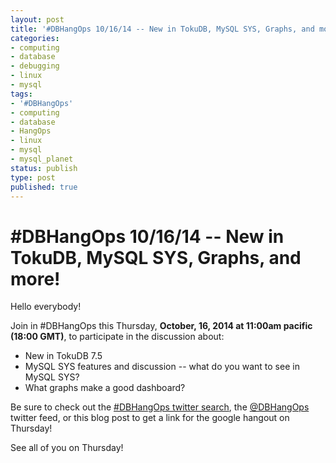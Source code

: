 ```yaml
---
layout: post
title: '#DBHangOps 10/16/14 -- New in TokuDB, MySQL SYS, Graphs, and more!'
categories:
- computing
- database
- debugging
- linux
- mysql
tags:
- '#DBHangOps'
- computing
- database
- HangOps
- linux
- mysql
- mysql_planet
status: publish
type: post
published: true
---
```

\#DBHangOps 10/16/14 -- New in TokuDB, MySQL SYS, Graphs, and more!
=========================================================

Hello everybody!

Join in \#DBHangOps this Thursday, **October, 16, 2014 at 11:00am pacific (18:00 GMT)**, to participate in the discussion about:

* New in TokuDB 7.5
* MySQL SYS features and discussion -- what do you want to see in MySQL SYS?
* What graphs make a good dashboard?

Be sure to check out the [\#DBHangOps twitter search](https://twitter.com/search/realtime?q=%23DBHangOps), the [@DBHangOps](https://twitter.com/dbhangops) twitter feed, or this blog post to get a link for the google hangout on Thursday!

See all of you on Thursday!
